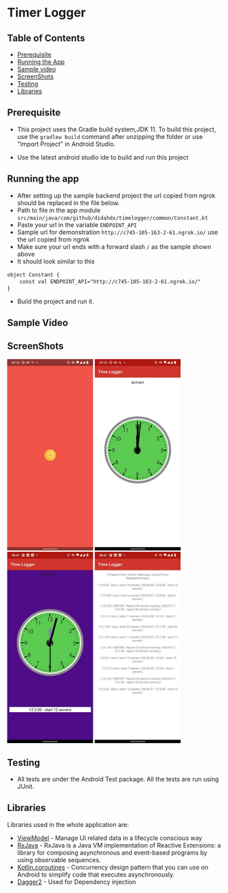 # Timer Logger


## Table of Contents
- [Prerequisite](#prerequisite)
- [Running the App](#running-the-app)
- [Sample video](#sample-video)
- [ScreenShots](#screenshots)
- [Testing](#testing)
- [Libraries](#libraries)

## Prerequisite

- This project uses the Gradle build system,JDK 11. To build this project, use the
  `gradlew build` command after unzipping the folder or use "Import Project" in Android Studio.

- Use the latest android studio ide to build and run this project

## Running the app

- After setting up the sample backend project the url copied from ngrok should be replaced in the
  file below.
- Path to file in the app module `src/main/java/com/github/didahdx/timelogger/common/Constant.kt`
- Paste your url in the variable `ENDPOINT_API`
- Sample url for demonstration `http://c745-105-163-2-61.ngrok.io/` use the url copied from ngrok
- Make sure your url ends with a forward slash `/` as the sample shown above
- It should look similar to this
```
object Constant {
    const val ENDPOINT_API="http://c745-105-163-2-61.ngrok.io/"
}
```
- Build the project and run it.

## Sample Video


## ScreenShots
  <img src="art/splash_screen.jpg" width="200" style="max-width:100%;"> <img src="art/sample_clock_screen.jpg" width="200" style="max-width:100%;">
  <img src="art/sample_clock_screen1.jpg" width="200" style="max-width:100%;"> <img src="art/sample_report_screen.jpg" width="200" style="max-width:100%;">

## Testing
- All tests are under the Android Test package. All the tests are run using JUnit.

## Libraries
Libraries used in the whole application are:
- [ViewModel](https://developer.android.com/topic/libraries/architecture/viewmodel) - Manage UI related data in a lifecycle conscious way
- [RxJava](https://github.com/ReactiveX/RxJava) - RxJava is a Java VM implementation of Reactive Extensions: a library for composing asynchronous and event-based programs by using observable sequences.
- [Kotlin.coroutines](https://developer.android.com/kotlin/coroutines?gclid=Cj0KCQjw1dGJBhD4ARIsANb6Odld-9wkN4Lkm6UJAvWRshusopwstZH5IXkSLzxv_Q5JYjgjozIywfcaAlS9EALw_wcB&gclsrc=aw.ds) - Concurrency design pattern that you can use on Android to simplify code that executes asynchronously.
- [Dagger2](https://dagger.dev/dev-guide/) - Used for Dependency injection
